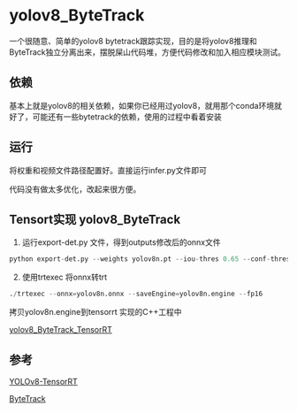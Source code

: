 # yolov8_ByteTrack 

一个很随意、简单的yolov8 bytetrack跟踪实现，目的是将yolov8推理和ByteTrack独立分离出来，摆脱屎山代码堆，方便代码修改和加入相应模块测试。


## 依赖

基本上就是yolov8的相关依赖，如果你已经用过yolov8，就用那个conda环境就好了，可能还有一些bytetrack的依赖，使用的过程中看着安装


## 运行

将权重和视频文件路径配置好。直接运行infer.py文件即可


代码没有做太多优化，改起来很方便。


## Tensort实现 yolov8_ByteTrack

1. 运行export-det.py 文件，得到outputs修改后的onnx文件


```python
python export-det.py --weights yolov8n.pt --iou-thres 0.65 --conf-thres 0.25 --topk 100 --opset 11 --sim --input-shape 1 3 640 640 --device cuda:0
```

2. 使用trtexec 将onnx转trt

```python
./trtexec --onnx=yolov8n.onnx --saveEngine=yolov8n.engine --fp16
```

拷贝yolov8n.engine到tensorrt 实现的C++工程中

[yolov8_ByteTrack_TensorRT](https://github.com/1079863482/yolov8_ByteTrack_TensorRT)


## 参考

[YOLOv8-TensorRT](https://github.com/triple-Mu/YOLOv8-TensorRT)


[ByteTrack](https://github.com/ifzhang/ByteTrack)



